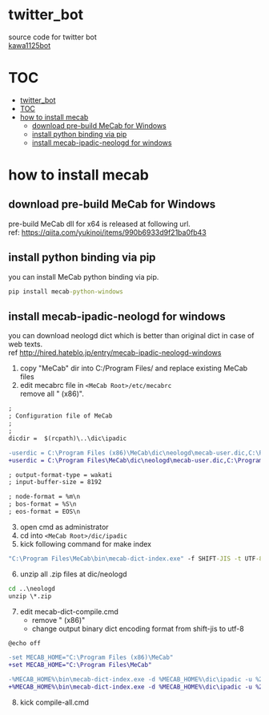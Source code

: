 

# twitter_bot
source code for twitter bot  
[kawa1125bot](https://twitter.com/kawa1125bot)  

# TOC
<!-- TOC -->

- [twitter_bot](#twitter_bot)
- [TOC](#toc)
- [how to install mecab](#how-to-install-mecab)
    - [download pre-build MeCab for Windows](#download-pre-build-mecab-for-windows)
    - [install python binding via pip](#install-python-binding-via-pip)
    - [install mecab-ipadic-neologd for windows](#install-mecab-ipadic-neologd-for-windows)

<!-- /TOC -->



# how to install mecab
## download pre-build MeCab for Windows
pre-build MeCab dll for x64 is released at following  url.  
ref: https://qiita.com/yukinoi/items/990b6933d9f21ba0fb43  
## install python binding via pip
you can install MeCab python binding via pip.  
```cmd
pip install mecab-python-windows
```
## install mecab-ipadic-neologd for windows
you can download neologd dict which is better than original dict in case of web texts.  
ref http://hired.hateblo.jp/entry/mecab-ipadic-neologd-windows

1. copy "MeCab" dir into C:/Program Files/ and replace existing MeCab files
2. edit mecabrc file in ```<MeCab Root>/etc/mecabrc```  
remove all " (x86)".  
```diff
;
; Configuration file of MeCab
;
;
dicdir =  $(rcpath)\..\dic\ipadic

-userdic = C:\Program Files (x86)\MeCab\dic\neologd\mecab-user.dic,C:\Program Files (x86)\MeCab\dic\neologd\neologd-adjective-exp.dic,C:\Program Files (x86)\MeCab\dic\neologd\neologd-adjective-std.dic,C:\Program Files (x86)\MeCab\dic\neologd\neologd-adjective-verb.dic,C:\Program Files (x86)\MeCab\dic\neologd\neologd-adverb.dic,C:\Program Files (x86)\MeCab\dic\neologd\neologd-common-noun-ortho-variant.dic,C:\Program Files (x86)\MeCab\dic\neologd\neologd-date-time-infreq.dic,C:\Program Files (x86)\MeCab\dic\neologd\neologd-ill-formed-words.dic,C:\Program Files (x86)\MeCab\dic\neologd\neologd-interjection.dic,C:\Program Files (x86)\MeCab\dic\neologd\neologd-noun-sahen-conn-ortho-variant.dic,C:\Program Files (x86)\MeCab\dic\neologd\neologd-proper-noun-ortho-variant.dic,C:\Program Files (x86)\MeCab\dic\neologd\neologd-quantity-infreq.dic
+userdic = C:\Program Files\MeCab\dic\neologd\mecab-user.dic,C:\Program Files\MeCab\dic\neologd\neologd-adjective-exp.dic,C:\Program Files\MeCab\dic\neologd\neologd-adjective-std.dic,C:\Program Files\MeCab\dic\neologd\neologd-adjective-verb.dic,C:\Program Files\MeCab\dic\neologd\neologd-adverb.dic,C:\Program Files\MeCab\dic\neologd\neologd-common-noun-ortho-variant.dic,C:\Program Files\MeCab\dic\neologd\neologd-date-time-infreq.dic,C:\Program Files\MeCab\dic\neologd\neologd-ill-formed-words.dic,C:\Program Files\MeCab\dic\neologd\neologd-interjection.dic,C:\Program Files\MeCab\dic\neologd\neologd-noun-sahen-conn-ortho-variant.dic,C:\Program Files\MeCab\dic\neologd\neologd-proper-noun-ortho-variant.dic,C:\Program Files\MeCab\dic\neologd\neologd-quantity-infreq.dic

; output-format-type = wakati
; input-buffer-size = 8192

; node-format = %m\n
; bos-format = %S\n
; eos-format = EOS\n
```
3. open cmd as administrator
4. cd into ```<MeCab Root>/dic/ipadic```
5. kick following command for make index
```cmd
"C:\Program Files\MeCab\bin\mecab-dict-index.exe" -f SHIFT-JIS -t UTF-8
```
6. unzip all .zip files at dic/neologd
```cmd
cd ..\neologd
unzip \*.zip
```
7. edit mecab-dict-compile.cmd  
    - remove " (x86)"  
    - change output binary dict encoding format from shift-jis to utf-8

```diff
@echo off

-set MECAB_HOME="C:\Program Files (x86)\MeCab"
+set MECAB_HOME="C:\Program Files\MeCab"

-%MECAB_HOME%\bin\mecab-dict-index.exe -d %MECAB_HOME%\dic\ipadic -u %2 -f shift-jis -t shift-jis %MECAB_HOME%\dic\neologd\%1
+%MECAB_HOME%\bin\mecab-dict-index.exe -d %MECAB_HOME%\dic\ipadic -u %2 -f shift-jis -t utf-8 %MECAB_HOME%\dic\neologd\%1
```

8. kick compile-all.cmd